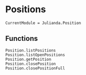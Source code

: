 # Positions

```@meta
CurrentModule = Julianda.Position
```

## Functions
```@docs
Position.listPositions
Position.listOpenPositions
Position.getPosition
Position.closePosition
Position.closePositionFull
```
